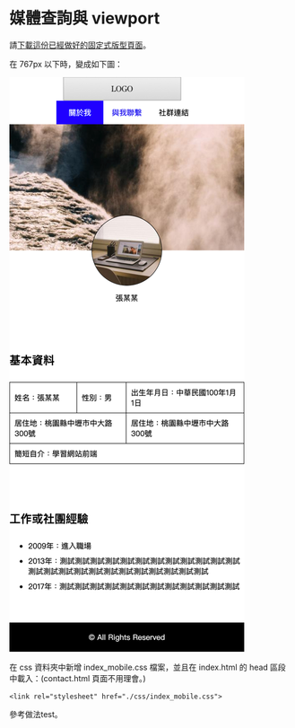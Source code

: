 # 媒體查詢與 viewport

請[下載這份已經做好的固定式版型頁面](http://notes.carlos-studio.com/download/html_css_assignment2.zip)。

在 767px 以下時，變成如下圖：

![](../../.gitbook/assets/fixed_size_to_rwd.png)

在 css 資料夾中新增 index\_mobile.css 檔案，並且在 index.html 的 head 區段中載入：\(contact.html 頁面不用理會。\)

```markup
<link rel="stylesheet" href="./css/index_mobile.css">
```









參考做法test。



